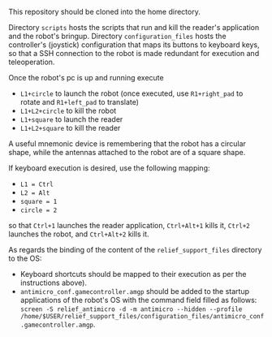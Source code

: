 This repository should be cloned into the home directory.

Directory `scripts` hosts the scripts that run and kill the reader's
application and the robot's bringup. Directory `configuration_files` hosts the
controller's (joystick) configuration that maps its buttons to keyboard keys,
so that a SSH connection to the robot is made redundant for execution and
teleoperation.

Once the robot's pc is up and running execute

- `L1+circle` to launch the robot (once executed, use `R1+right_pad` to rotate and `R1+left_pad` to translate)
- `L1+L2+circle` to kill the robot
- `L1+square` to launch the reader
- `L1+L2+square` to kill the reader

A useful mnemonic device is remembering that the robot has a circular shape,
while the antennas attached to the robot are of a square shape.

If keyboard execution is desired, use the following mapping:
- `L1 = Ctrl`
- `L2 = Alt`
- `square = 1`
- `circle = 2`

so that `Ctrl+1` launches the reader application, `Ctrl+Alt+1` kills it,
`Ctrl+2` launches the robot, and `Ctrl+Alt+2` kills it.

As regards the binding of the content of the `relief_support_files` directory to
the OS:

- Keyboard shortcuts should be mapped to their execution as per the instructions above).
- `antimicro_conf.gamecontroller.amgp` should be added to the startup applications
  of the robot's OS with the command field filled as follows:
  `screen -S relief_antimicro -d -m antimicro --hidden --profile /home/$USER/relief_support_files/configuration_files/antimicro_conf.gamecontroller.amgp`.

